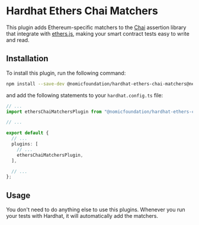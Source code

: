 # Hardhat Ethers Chai Matchers

This plugin adds Ethereum-specific matchers to the [Chai](https://chaijs.com/) assertion library that integrate with [ethers.js](https://ethers.org/), making your smart contract tests easy to write and read.

## Installation

To install this plugin, run the following command:

```bash
npm install --save-dev @nomicfoundation/hardhat-ethers-chai-matchers@next
```

and add the following statements to your `hardhat.config.ts` file:

```typescript
// ...
import ethersChaiMatchersPlugin from "@nomicfoundation/hardhat-ethers-chai-matchers";

// ...

export default {
  // ...
  plugins: [
    // ...
    ethersChaiMatchersPlugin,
  ],

  // ...
};
```

## Usage

You don't need to do anything else to use this plugins. Whenever you run your tests with Hardhat, it will automatically add the matchers.
